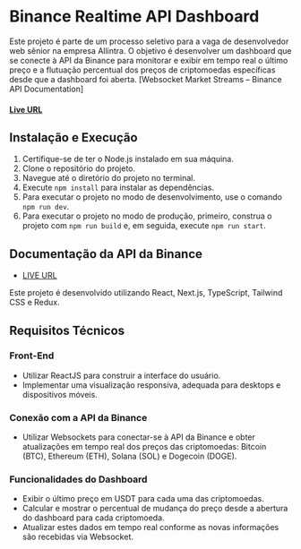 # Binance Realtime API Dashboard

Este projeto é parte de um processo seletivo para a vaga de desenvolvedor web sênior na empresa Allintra. O objetivo é desenvolver um dashboard que se conecte à API da Binance para monitorar e exibir em tempo real o último preço e a flutuação percentual dos preços de criptomoedas específicas desde que a dashboard foi aberta.
[Websocket Market Streams – Binance API Documentation]

#### [Live URL](https://binance-realtime-api-dashboard.vercel.app/)

## Instalação e Execução

1. Certifique-se de ter o Node.js instalado em sua máquina.
2. Clone o repositório do projeto.
3. Navegue até o diretório do projeto no terminal.
4. Execute `npm install` para instalar as dependências.
5. Para executar o projeto no modo de desenvolvimento, use o comando `npm run dev`.
6. Para executar o projeto no modo de produção, primeiro, construa o projeto com `npm run build` e, em seguida, execute `npm run start`.

## Documentação da API da Binance

- [LIVE URL](https://binance-docs.github.io/apidocs/spot/en/#websocket-market-streams)

Este projeto é desenvolvido utilizando React, Next.js, TypeScript, Tailwind CSS e Redux.

## Requisitos Técnicos

### Front-End

- Utilizar ReactJS para construir a interface do usuário.
- Implementar uma visualização responsiva, adequada para desktops e dispositivos móveis.

### Conexão com a API da Binance

- Utilizar Websockets para conectar-se à API da Binance e obter atualizações em tempo real dos preços das criptomoedas: Bitcoin (BTC), Ethereum (ETH), Solana (SOL) e Dogecoin (DOGE).

### Funcionalidades do Dashboard

- Exibir o último preço em USDT para cada uma das criptomoedas.
- Calcular e mostrar o percentual de mudança do preço desde a abertura do dashboard para cada criptomoeda.
- Atualizar estes dados em tempo real conforme as novas informações são recebidas via Websocket.
